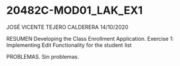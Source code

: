 # 20482C-MOD01_LAK_EX1
JOSÉ VICENTE TEJERO CALDERERA 14/10/2020

RESUMEN
Developing the Class Enrollment Application. Exercise 1: Implementing Edit Functionality for the student list

PROBLEMAS. Sin problemas.

